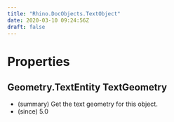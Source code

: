 ```yaml
---
title: "Rhino.DocObjects.TextObject"
date: 2020-03-10 09:24:56Z
draft: false
---
```


# Properties
## Geometry.TextEntity TextGeometry
- (summary)  Get the text geometry for this object. 
- (since) 5.0
